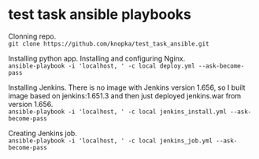 test task ansible playbooks
===================


Clonning repo.    
`git clone https://github.com/knopka/test_task_ansible.git`


Installing python app. Installing and configuring Nginx.    
`ansible-playbook -i 'localhost, ' -c local deploy.yml --ask-become-pass`


Installing Jenkins. There is no image with Jenkins version 1.656, so I built image based on jenkins:1.651.3 and then just deployed jenkins.war from version 1.656.    
`ansible-playbook -i 'localhost, ' -c local jenkins_install.yml --ask-become-pass`


Creating Jenkins job.    
`ansible-playbook -i 'localhost, ' -c local jenkins_job.yml --ask-become-pass`

